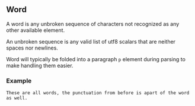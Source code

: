 ## Word

A word is any unbroken sequence of characters not recognized as any other available element.

An unbroken sequence is any valid list of utf8 scalars that are neither spaces nor newlines.

Word will typically be folded into a paragraph `p` element during parsing to make handling them easier.

### Example

```
These are all words, the punctuation from before is apart of the word as well.
```
